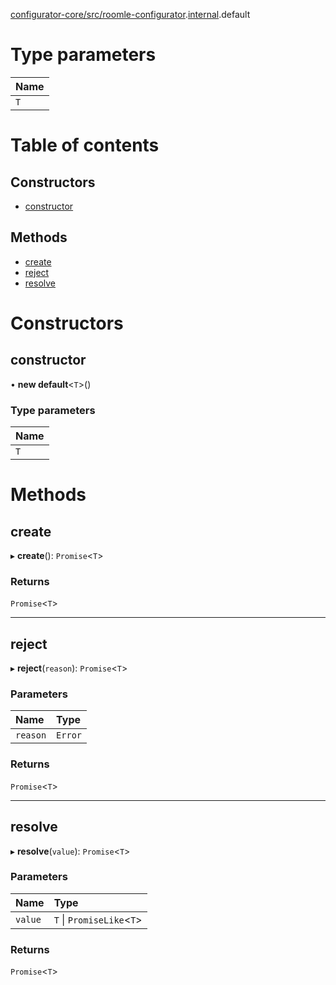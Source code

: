 [configurator-core/src/roomle-configurator](../modules/configurator_core_src_roomle_configurator.md).[internal](../modules/configurator_core_src_roomle_configurator._internal_.md).default

# Type parameters

| Name |
| :------ |
| `T` |

# Table of contents

## Constructors

- [constructor](configurator_core_src_roomle_configurator._internal_.default-53.md#constructor)

## Methods

- [create](configurator_core_src_roomle_configurator._internal_.default-53.md#create)
- [reject](configurator_core_src_roomle_configurator._internal_.default-53.md#reject)
- [resolve](configurator_core_src_roomle_configurator._internal_.default-53.md#resolve)

# Constructors

## constructor

• **new default**<`T`\>()

### Type parameters

| Name |
| :------ |
| `T` |

# Methods

## create

▸ **create**(): `Promise`<`T`\>

### Returns

`Promise`<`T`\>

___

## reject

▸ **reject**(`reason`): `Promise`<`T`\>

### Parameters

| Name | Type |
| :------ | :------ |
| `reason` | `Error` |

### Returns

`Promise`<`T`\>

___

## resolve

▸ **resolve**(`value`): `Promise`<`T`\>

### Parameters

| Name | Type |
| :------ | :------ |
| `value` | `T` \| `PromiseLike`<`T`\> |

### Returns

`Promise`<`T`\>
